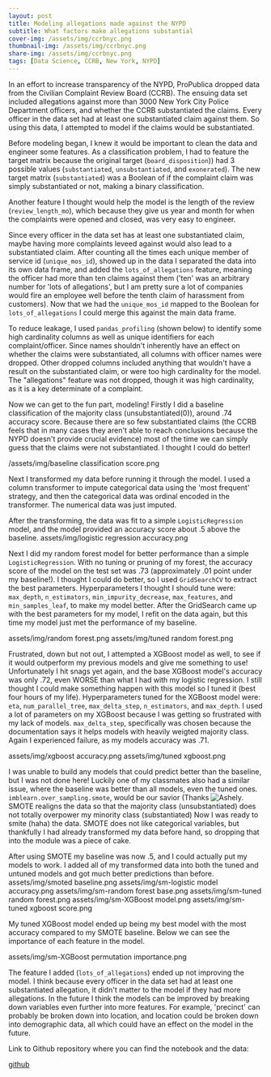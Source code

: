 ```yaml
---
layout: post
title: Modeling allegations made against the NYPD
subtitle: What factors make allegations substantial
cover-img: /assets/img/ccrbnyc.png
thumbnail-img: /assets/img/ccrbnyc.png
share-img: /assets/img/ccrbnyc.png
tags: [Data Science, CCRB, New York, NYPD]
---
```

In an effort to increase transparency of the NYPD, ProPublica dropped data from the Civilian Complaint Review Board (CCRB). The ensuing data set included allegations against more than 3000 New York City Police Department officers, and whether the CCRB substantiated the claims. Every officer in the data set had at least one substantiated claim against them. So using this data, I attempted to model if the claims would be substantiated.

Before modeling began, I knew it would be important to clean the data and engineer some features. As a classification problem, I had to feature the target matrix because the original target (`board_disposition`)) had 3 possible values (`substantiated`, `unsubstantiated`, and `exonerated`). The new target matrix (`substantiated`) was a Boolean of if the complaint claim was simply substantiated or not, making a binary classification.  

Another feature I thought would help the model is the length of the review (`review_length_mo`), which because they give us year and month for when the complaints were opened and closed, was very easy to engineer.

Since every officer in the data set has at least one substantiated claim, maybe having more complaints leveed against would also lead to a substantiated claim. After counting all the times each unique member of service id (`unique_mos_id`), showed up in the data I separated the data into its own data frame, and added the `lots_of_allegations` feature, meaning the officer had more than ten claims against them ('ten' was an arbitrary number for 'lots of allegations', but I am pretty sure a lot of companies would fire an employee well before the tenth claim of harassment from customers). Now that we had the `unique_mos_id` mapped to the Boolean for `lots_of_allegations` I could merge this against the main data frame.  

To reduce leakage, I used `pandas_profiling` (shown below) to identify some high cardinality columns as well as unique identifiers for each complaint/officer. Since names shouldn't inherently have an effect on whether the claims were substantiated, all columns with officer names were dropped. Other dropped columns included anything that wouldn't have a result on the substantiated claim, or were too high cardinality for the model. The "allegations" feature was not dropped, though it was high cardinality, as it is a key determinate of a complaint.

Now we can get to the fun part, modeling! Firstly I did a baseline classification of the majority class (unsubstantiated(0)), around .74 accuracy score. Because there are so few substantiated claims (the CCRB feels that in many cases they aren't able to reach conclusions because the NYPD doesn't provide crucial evidence) most of the time we can simply guess that the claims were not substantiated. I thought I could do better!

/assets/img/baseline classification score.png

Next I transformed my data before running it through the model. I used a column transformer to impute categorical data using the 'most frequent' strategy, and then the categorical data was ordinal encoded in the transformer. The numerical data was just imputed.

After the transforming, the data was fit to a simple `LogisticRegression` model, and the model provided an accuracy score about .5 above the baseline.
assets/img/logistic regression accuracy.png

Next I did my random forest model for better performance than a simple `LogisticRegression`. With no tuning or pruning of my forest, the accuracy score of the model on the test set was .73 (approximately .01 point under my baseline!). I thought I could do better, so I used `GridSearchCV` to extract  the best parameters. Hyperparameters I thought I should tune were: `max_depth`, `n_estimators`, `min_impurity_decrease`, `max_features`, and `min_samples_leaf`, to make my model better. After the GridSearch came up with the best parameters for my model, I refit on the data again, but this time my model just met the performance of my baseline.

assets/img/random forest.png
assets/img/tuned random forest.png

Frustrated, down but not out, I attempted a XGBoost model as well, to see if it would outperform my previous models and give me something to use! Unfortunately I hit snags yet again, and the base XGBoost model's accuracy was only .72, even WORSE than what I had with my logistic regression. I still thought I could make something happen with this model so I tuned it (best four hours of my life). Hyperparameters tuned for the XGBoost model were: `eta`, `num_parallel_tree`, `max_delta_step`, `n_estimators`, and `max_depth`. I used a lot of parameters on my XGBoost because I was getting so frustrated with my lack of models. `max_delta_step`, specifically was chosen because the documentation says it helps models with heavily weigted majority class. Again I experienced failure, as my models accuracy was .71.

assets/img/xgboost accuracy.png
assets/img/tuned xgboost.png

I was unable to build any models that could predict better than the baseline, but I was not done here! Luckily one of my classmates also had a similar issue, where the baseline was better than all models, even the tuned ones. `imblearn.over_sampling.smote`, would be our savior (Thanks ![Ashely]( <https://ashley-brooks.medium.com/will-your-app-be-a-success-in-the-google-play-store-108c690f1421)>). SMOTE realigns the data so that the majority class (unsubstantiated) does not totally overpower my minority class (substantiated) Now I was ready to smite (haha) the data. SMOTE does not like categorical variables, but thankfully I had already transformed my data before hand, so dropping that into the module was a piece of cake.

After using SMOTE my baseline was now .5, and I could actually put my models to work. I added all of my transformed data into both the tuned and untuned models and got much better predictions than before.
assets/img/smoted baseline.png
assets/img/sm-logistic model accuracy.png
assets/img/sm-random forest base.png
assets/img/sm-tuned random forest.png 
assets/img/sm-XGBoost model.png
assets/img/sm-tuned xgboost score.png

My tuned XGBoost model ended up being my best model with the most accuracy compared to my SMOTE baseline. Below we can see the importance of each feature in the model.

assets/img/sm-XGBoost permutation importance.png

The feature I added (`lots_of_allegations`) ended up not improving the model. I think because every officer in the data set  had at least one substantiated allegation, it didn't matter to the model if they had more allegations. In the future I think the models can be improved by breaking down variables even further into more features. For example, 'precinct' can probably be broken down into location, and location could be broken down into demographic data, all which could have an effect on the model in the future.

 Link to Github repository where you can find the notebook and the data: 
 
 [github](https://github.com/BobBriksz/Blog-2)
